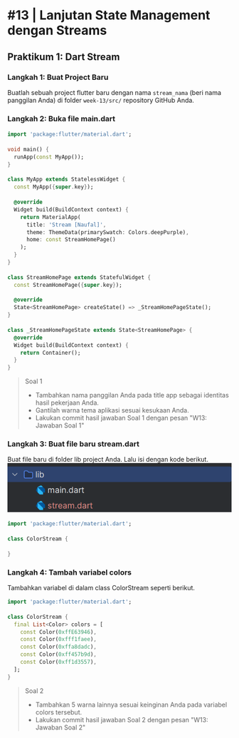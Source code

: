 # #13 | Lanjutan State Management dengan Streams

## Praktikum 1: Dart Stream

### Langkah 1: Buat Project Baru
Buatlah sebuah project flutter baru dengan nama `stream_nama` (beri nama panggilan Anda) di folder `week-13/src/` repository GitHub Anda.

### Langkah 2: Buka file main.dart
```dart
import 'package:flutter/material.dart';

void main() {
  runApp(const MyApp());
}

class MyApp extends StatelessWidget {
  const MyApp({super.key});

  @override
  Widget build(BuildContext context) {
    return MaterialApp(
      title: 'Stream [Naufal]',
      theme: ThemeData(primarySwatch: Colors.deepPurple),
      home: const StreamHomePage()
    );
  }
}

class StreamHomePage extends StatefulWidget {
  const StreamHomePage({super.key});

  @override
  State<StreamHomePage> createState() => _StreamHomePageState();
}

class _StreamHomePageState extends State<StreamHomePage> {
  @override
  Widget build(BuildContext context) {
    return Container();
  }
}
```

> Soal 1
>
> - Tambahkan nama panggilan Anda pada title app sebagai identitas hasil pekerjaan Anda.
> - Gantilah warna tema aplikasi sesuai kesukaan Anda.
> - Lakukan commit hasil jawaban Soal 1 dengan pesan "W13: Jawaban Soal 1"

### Langkah 3: Buat file baru stream.dart
Buat file baru di folder lib project Anda. Lalu isi dengan kode berikut.
![.](image.png)

```dart
import 'package:flutter/material.dart';

class ColorStream {

}
```

### Langkah 4: Tambah variabel colors
Tambahkan variabel di dalam class ColorStream seperti berikut.
```dart
import 'package:flutter/material.dart';

class ColorStream {
  final List<Color> colors = [
    const Color(0xffE63946),
    const Color(0xfff1faee),
    const Color(0xffa8dadc),
    const Color(0xff457b9d),
    const Color(0xff1d3557),
  ];
}
```

> Soal 2
>
> - Tambahkan 5 warna lainnya sesuai keinginan Anda pada variabel colors tersebut.
> - Lakukan commit hasil jawaban Soal 2 dengan pesan "W13: Jawaban Soal 2"
